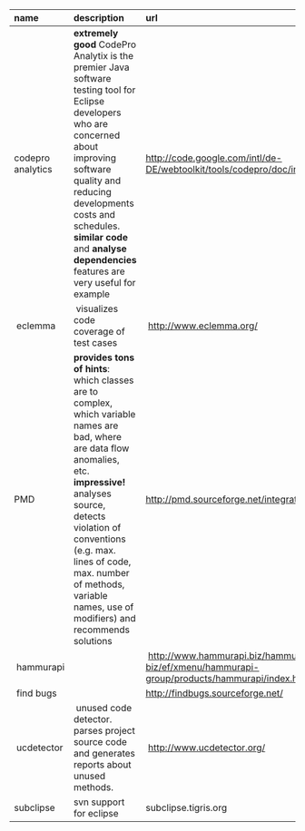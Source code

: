 | name | description | url | update site |
|:-----|:------------|:----|:------------|
| codepro analytics | **extremely good** CodePro Analytix is the premier Java software testing tool for Eclipse developers who are concerned about improving software quality and reducing developments costs and schedules. **similar code** and **analyse dependencies** features are very useful for example | http://code.google.com/intl/de-DE/webtoolkit/tools/codepro/doc/index.html | http://dl.google.com/eclipse/inst/codepro/latest/3.6 |
| eclemma | visualizes code coverage of test cases | http://www.eclemma.org/ | http://update.eclemma.org/ |
| PMD  | **provides tons of hints**: which classes are to complex, which variable names are bad, where are data flow anomalies, etc. **impressive!**  analyses source, detects violation of conventions (e.g. max. lines of code, max. number of methods, variable names, use of modifiers) and recommends solutions | http://pmd.sourceforge.net/integrations.html | http://pmd.sf.net/eclipse |
| hammurapi |             | http://www.hammurapi.biz/hammurapi-biz/ef/xmenu/hammurapi-group/products/hammurapi/index.html | jar standalone http://www.hammurapi.biz/products/hammurapi/hammurapi-5.7.0-setup.jar |
| find bugs |             | http://findbugs.sourceforge.net/ | http://findbugs.cs.umd.edu/eclipse-daily |
| ucdetector | unused code detector. parses project source code and generates reports about unused methods. | http://www.ucdetector.org/ | http://ucdetector.sourceforge.net/update |
| subclipse | svn support for eclipse | subclipse.tigris.org | http://subclipse.tigris.org/update_1.6.x |